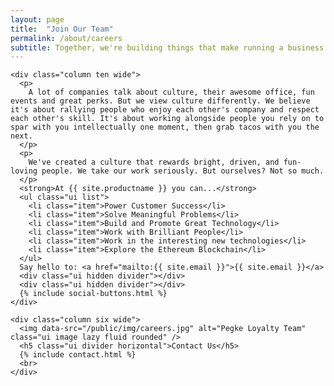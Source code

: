 ```yaml
---
layout: page
title:  "Join Our Team"
permalink: /about/careers
subtitle: Together, we're building things that make running a business a whole lot easier.
---
```


  <div class="ui grid stackable">

    <div class="column ten wide">
      <p>
        A lot of companies talk about culture, their awesome office, fun events and great perks. But we view culture differently. We believe it's about rallying people who enjoy each other's company and respect each other's skill. It's about working alongside people you rely on to spar with you intellectually one moment, then grab tacos with you the next.
      </p>
      <p>
        We've created a culture that rewards bright, driven, and fun-loving people. We take our work seriously. But ourselves? Not so much.
      </p>
      <strong>At {{ site.productname }} you can...</strong>
      <ul class="ui list">
        <li class="item">Power Customer Success</li>
        <li class="item">Solve Meaningful Problems</li>
        <li class="item">Build and Promote Great Technology</li>
        <li class="item">Work with Brilliant People</li>
        <li class="item">Work in the interesting new technologies</li>
        <li class="item">Explore the Ethereum Blockchain</li>
      </ul>
      Say hello to: <a href="mailto:{{ site.email }}">{{ site.email }}</a>
      <div class="ui hidden divider"></div>
      <div class="ui hidden divider"></div>
      {% include social-buttons.html %}
    </div>

    <div class="column six wide">
      <img data-src="/public/img/careers.jpg" alt="Pegke Loyalty Team" class="ui image lazy fluid rounded" />
      <h5 class="ui divider horizontal">Contact Us</h5>
      {% include contact.html %}
      <br>
    </div>

  </div>
